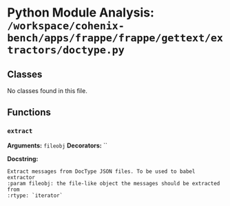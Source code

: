 # Python Module Analysis: `/workspace/cohenix-bench/apps/frappe/frappe/gettext/extractors/doctype.py`

## Classes

No classes found in this file.


## Functions

### `extract`
**Arguments:** `fileobj`
**Decorators:** ``

**Docstring:**
```
Extract messages from DocType JSON files. To be used to babel extractor
:param fileobj: the file-like object the messages should be extracted from
:rtype: `iterator`
```

